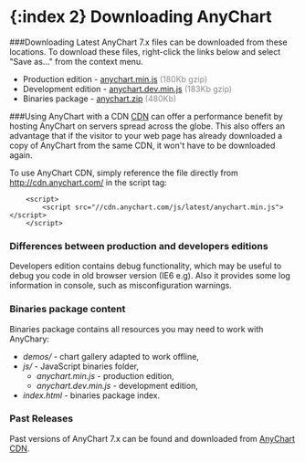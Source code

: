 {:index 2}
Downloading AnyChart
====================
  
###Downloading
Latest AnyChart 7.x files can be downloaded from these locations. To download these files, right-click the links below and select "Save as..." from the context menu.
* Production edition - [anychart.min.js](http://anychart.com/products/anychart7/download/?file=anychart.min.js&version=7.3.1) <span style="color:#898989;">(180Kb gzip)</span>
* Development edition - [anychart.dev.min.js](http://anychart.com/products/anychart7/download/?file=anychart.dev.min.js&version=7.3.1) <span style="color:#898989;">(183Kb gzip)</span>
* Binaries package - [anychart.zip](http://anychart.com/products/anychart7/download/7.3.1/anychart.zip) <span style="color:#898989;">(480Kb)</span>


###Using AnyChart with a CDN
<a href="http://en.wikipedia.org/wiki/Content\_delivery\_network" target="_blank">CDN</a> can offer a performance benefit by hosting AnyChart on servers spread across the globe. This also offers an advantage that if the visitor to your web page has already downloaded a copy of AnyChart from the same CDN, it won't have to be downloaded again.
  
 
To use AnyChart CDN, simply reference the file directly from http://cdn.anychart.com/ in the script tag:
```
    <script>
        <script src="//cdn.anychart.com/js/latest/anychart.min.js"></script>
    </script>
```

### Differences between production and developers editions
Developers edition contains  debug functionality, which may be useful to debug you code in old browser version (IE6 e.g). Also it provides some log information in console, such as misconfiguration warnings. 

### Binaries package content
Binaries package contains all resources you may need to work with AnyChary:  
* _demos/_ - chart gallery adapted to work offline,
* _js/_ - JavaScript binaries folder,
  * _anychart.min.js_ - production edition,
  * _anychart.dev.min.js_ - development edition,
* _index.html_ - binaries package index.

### Past Releases
Past versions of AnyChart 7.x can be found and downloaded from <a href="http://cdn.anychart.com/" target="_blank">AnyChart CDN</a>.




